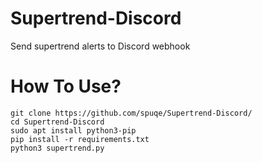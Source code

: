 # Supertrend-Discord
Send supertrend alerts to Discord webhook

# How To Use?
```
git clone https://github.com/spuqe/Supertrend-Discord/
cd Supertrend-Discord
sudo apt install python3-pip
pip install -r requirements.txt
python3 supertrend.py
```
